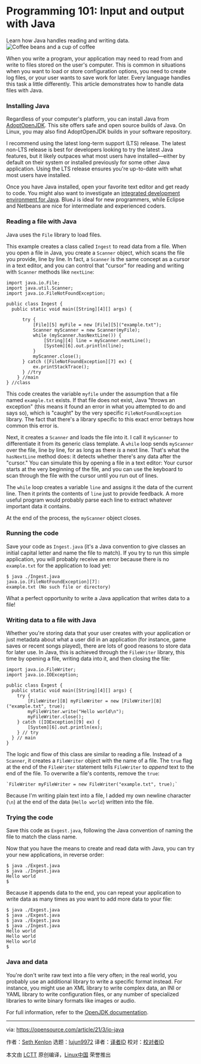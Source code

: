 [#]: subject: (Programming 101: Input and output with Java)
[#]: via: (https://opensource.com/article/21/3/io-java)
[#]: author: (Seth Kenlon https://opensource.com/users/seth)
[#]: collector: (lujun9972)
[#]: translator: (piaoshi)
[#]: reviewer: ( )
[#]: publisher: ( )
[#]: url: ( )

Programming 101: Input and output with Java
======
Learn how Java handles reading and writing data.
![Coffee beans and a cup of coffee][1]

When you write a program, your application may need to read from and write to files stored on the user's computer. This is common in situations when you want to load or store configuration options, you need to create log files, or your user wants to save work for later. Every language handles this task a little differently. This article demonstrates how to handle data files with Java.

### Installing Java

Regardless of your computer's platform, you can install Java from [AdoptOpenJDK][2]. This site offers safe and open source builds of Java. On Linux, you may also find AdoptOpenJDK builds in your software repository.

I recommend using the latest long-term support (LTS) release. The latest non-LTS release is best for developers looking to try the latest Java features, but it likely outpaces what most users have installed—either by default on their system or installed previously for some other Java application. Using the LTS release ensures you're up-to-date with what most users have installed.

Once you have Java installed, open your favorite text editor and get ready to code. You might also want to investigate an [integrated development environment for Java][3]. BlueJ is ideal for new programmers, while Eclipse and Netbeans are nice for intermediate and experienced coders.

### Reading a file with Java

Java uses the `File` library to load files.

This example creates a class called `Ingest` to read data from a file. When you open a file in Java, you create a `Scanner` object, which scans the file you provide, line by line. In fact, a `Scanner` is the same concept as a cursor in a text editor, and you can control that "cursor" for reading and writing with `Scanner` methods like `nextLine`:


```
import java.io.File;
import java.util.Scanner;
import java.io.FileNotFoundException;

public class Ingest {
  public static void main([String][4][] args) {
   
      try {
          [File][5] myFile = new [File][5]("example.txt");
          Scanner myScanner = new Scanner(myFile);
          while (myScanner.hasNextLine()) {
              [String][4] line = myScanner.nextLine();
              [System][6].out.println(line);
          }
          myScanner.close();
      } catch ([FileNotFoundException][7] ex) {
          ex.printStackTrace();  
      } //try
    } //main
} //class
```

This code creates the variable `myfile` under the assumption that a file named `example.txt` exists. If that file does not exist, Java "throws an exception" (this means it found an error in what you attempted to do and says so), which is "caught" by the very specific `FileNotFoundException` library. The fact that there's a library specific to this exact error betrays how common this error is.

Next, it creates a `Scanner` and loads the file into it. I call it `myScanner` to differentiate it from its generic class template. A `while` loop sends `myScanner` over the file, line by line, for as long as there _is_ a next line. That's what the `hasNextLine` method does: it detects whether there's any data after the "cursor." You can simulate this by opening a file in a text editor: Your cursor starts at the very beginning of the file, and you can use the keyboard to scan through the file with the cursor until you run out of lines.

The `while` loop creates a variable `line` and assigns it the data of the current line. Then it prints the contents of `line` just to provide feedback. A more useful program would probably parse each line to extract whatever important data it contains.

At the end of the process, the `myScanner` object closes.

### Running the code

Save your code as `Ingest.java` (it's a Java convention to give classes an initial capital letter and name the file to match). If you try to run this simple application, you will probably receive an error because there is no `example.txt` for the application to load yet:


```
$ java ./Ingest.java
java.io.[FileNotFoundException][7]:
example.txt (No such file or directory)
```

What a perfect opportunity to write a Java application that writes data to a file!

### Writing data to a file with Java

Whether you're storing data that your user creates with your application or just metadata about what a user did in an application (for instance, game saves or recent songs played), there are lots of good reasons to store data for later use. In Java, this is achieved through the `FileWriter` library, this time by opening a file, writing data into it, and then closing the file:


```
import java.io.FileWriter;
import java.io.IOException;

public class Exgest {
  public static void main([String][4][] args) {
    try {
        [FileWriter][8] myFileWriter = new [FileWriter][8]("example.txt", true);
        myFileWriter.write("Hello world\n");
        myFileWriter.close();
    } catch ([IOException][9] ex) {
        [System][6].out.println(ex);
    } // try
  } // main
}
```

The logic and flow of this class are similar to reading a file. Instead of a `Scanner`, it creates a `FileWriter` object with the name of a file. The `true` flag at the end of the `FileWriter` statement tells `FileWriter` to _append_ text to the end of the file. To overwrite a file's contents, remove the `true`:


```
`FileWriter myFileWriter = new FileWriter("example.txt", true);`
```

Because I'm writing plain text into a file, I added my own newline character (`\n`) at the end of the data (`Hello world`) written into the file.

### Trying the code

Save this code as `Exgest.java`, following the Java convention of naming the file to match the class name.

Now that you have the means to create and read data with Java, you can try your new applications, in reverse order:


```
$ java ./Exgest.java
$ java ./Ingest.java
Hello world
$
```

Because it appends data to the end, you can repeat your application to write data as many times as you want to add more data to your file:


```
$ java ./Exgest.java
$ java ./Exgest.java
$ java ./Exgest.java
$ java ./Ingest.java
Hello world
Hello world
Hello world
$
```

### Java and data

You're don't write raw text into a file very often; in the real world, you probably use an additional library to write a specific format instead. For instance, you might use an XML library to write complex data, an INI or YAML library to write configuration files, or any number of specialized libraries to write binary formats like images or audio.

For full information, refer to the [OpenJDK documentation][10].

--------------------------------------------------------------------------------

via: https://opensource.com/article/21/3/io-java

作者：[Seth Kenlon][a]
选题：[lujun9972][b]
译者：[译者ID](https://github.com/译者ID)
校对：[校对者ID](https://github.com/校对者ID)

本文由 [LCTT](https://github.com/LCTT/TranslateProject) 原创编译，[Linux中国](https://linux.cn/) 荣誉推出

[a]: https://opensource.com/users/seth
[b]: https://github.com/lujun9972
[1]: https://opensource.com/sites/default/files/styles/image-full-size/public/lead-images/java-coffee-mug.jpg?itok=Bj6rQo8r (Coffee beans and a cup of coffee)
[2]: https://adoptopenjdk.net
[3]: https://opensource.com/article/20/7/ide-java
[4]: http://www.google.com/search?hl=en&q=allinurl%3Adocs.oracle.com+javase+docs+api+string
[5]: http://www.google.com/search?hl=en&q=allinurl%3Adocs.oracle.com+javase+docs+api+file
[6]: http://www.google.com/search?hl=en&q=allinurl%3Adocs.oracle.com+javase+docs+api+system
[7]: http://www.google.com/search?hl=en&q=allinurl%3Adocs.oracle.com+javase+docs+api+filenotfoundexception
[8]: http://www.google.com/search?hl=en&q=allinurl%3Adocs.oracle.com+javase+docs+api+filewriter
[9]: http://www.google.com/search?hl=en&q=allinurl%3Adocs.oracle.com+javase+docs+api+ioexception
[10]: https://access.redhat.com/documentation/en-us/openjdk/11/
